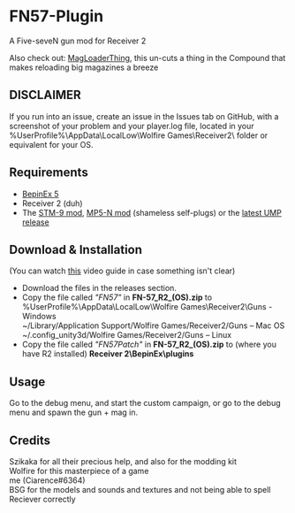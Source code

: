 # FN57-Plugin
A Five-seveN gun mod for Receiver 2

Also check out: [MagLoaderThing](https://github.com/CiarenceW/MagLoaderThing), this un-cuts a thing in the Compound that makes reloading big magazines a breeze

## DISCLAIMER
If you run into an issue, create an issue in the Issues tab on GitHub, with a screenshot of your problem and your player.log file, located in your  %UserProfile%\AppData\LocalLow\Wolfire Games\Receiver2\ folder or equivalent for your OS.

## Requirements
 - [BepinEx 5](https://github.com/BepInEx/BepInEx/releases/tag/v5.4.21)
 - Receiver 2 (duh) 
 - The [STM-9 mod](https://github.com/CiarenceW/STM9_plugin/releases/tag/v1.2.0), [MP5-N mod](https://github.com/CiarenceW/MP5N_Plugin/releases/tag/v1.1.0) (shameless self-plugs) or the [latest UMP release](https://github.com/Szikaka-97/UMP_Plugin/releases/tag/1.0.3)
## Download & Installation
(You can watch [this](https://www.youtube.com/watch?v=xe5f_CwQQVo) video guide in case something isn't clear)  							
 - Download the files in the releases section.<br />
 - Copy the file called _"FN57"_ in **FN-57_R2_(OS).zip** to <br />
 %UserProfile%\AppData\LocalLow\Wolfire Games\Receiver2\Guns - Windows <br />
 ~/Library/Application Support/Wolfire Games/Receiver2/Guns – Mac OS<br />
 ~/.config_unity3d/Wolfire Games/Receiver2/Guns – Linux <br />
 - Copy the file called _"FN57Patch"_ in **FN-57_R2_(OS).zip** to (where you have R2 installed) **Receiver 2\BepinEx\plugins**
 ## Usage
Go to the debug menu, and start the custom campaign, or go to the debug menu and spawn the gun + mag in.
## Credits
 Szikaka for all their precious help, and also for the modding kit </br>
 Wolfire for this masterpiece of a game </br>
 me (Ciarence#6364) </br>
 BSG for the models and sounds and textures and not being able to spell Reciever correctly </br>
